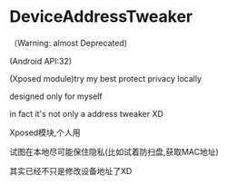 # DeviceAddressTweaker
（Warning: almost Deprecated)

(Android API:32)

(Xposed module)try my best protect privacy locally

designed only for myself

in fact it's not only a address tweaker XD


Xposed模块,个人用

试图在本地尽可能保住隐私(比如试着防扫盘,获取MAC地址)

其实已经不只是修改设备地址了XD
